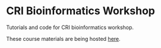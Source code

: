 # CRI Bioinformatics Workshop

Tutorials and code for CRI bioinformatics workshop. 

These course materials are being hosted [here](https://github.com/Cancer-Research-Institute/CRI_bioinformatics_workshop).
